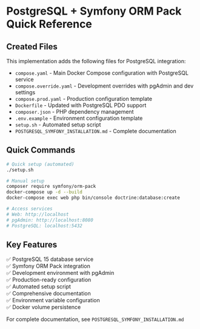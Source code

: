 # PostgreSQL + Symfony ORM Pack Quick Reference

## Created Files

This implementation adds the following files for PostgreSQL integration:

- `compose.yaml` - Main Docker Compose configuration with PostgreSQL service
- `compose.override.yaml` - Development overrides with pgAdmin and dev settings
- `compose.prod.yaml` - Production configuration template
- `Dockerfile` - Updated with PostgreSQL PDO support
- `composer.json` - PHP dependency management
- `.env.example` - Environment configuration template
- `setup.sh` - Automated setup script
- `POSTGRESQL_SYMFONY_INSTALLATION.md` - Complete documentation

## Quick Commands

```bash
# Quick setup (automated)
./setup.sh

# Manual setup
composer require symfony/orm-pack
docker-compose up -d --build
docker-compose exec web php bin/console doctrine:database:create

# Access services
# Web: http://localhost
# pgAdmin: http://localhost:8080
# PostgreSQL: localhost:5432
```

## Key Features

✅ PostgreSQL 15 database service  
✅ Symfony ORM Pack integration  
✅ Development environment with pgAdmin  
✅ Production-ready configuration  
✅ Automated setup script  
✅ Comprehensive documentation  
✅ Environment variable configuration  
✅ Docker volume persistence  

For complete documentation, see `POSTGRESQL_SYMFONY_INSTALLATION.md`
